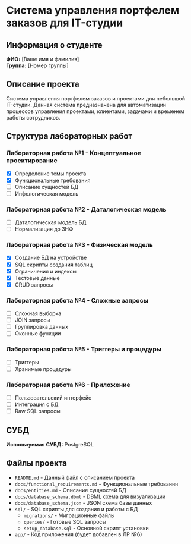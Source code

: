 # Система управления портфелем заказов для IT-студии

## Информация о студенте
**ФИО:** [Ваше имя и фамилия]  
**Группа:** [Номер группы]

## Описание проекта
Система управления портфелем заказов и проектами для небольшой IT-студии. Данная система предназначена для автоматизации процессов управления проектами, клиентами, задачами и временем работы сотрудников.

## Структура лабораторных работ

### Лабораторная работа №1 - Концептуальное проектирование
- [x] Определение темы проекта
- [x] Функциональные требования
- [ ] Описание сущностей БД
- [ ] Инфологическая модель

### Лабораторная работа №2 - Даталогическая модель
- [ ] Даталогическая модель БД
- [ ] Нормализация до 3НФ

### Лабораторная работа №3 - Физическая модель
- [x] Создание БД на устройстве
- [x] SQL скрипты создания таблиц
- [x] Ограничения и индексы
- [x] Тестовые данные
- [x] CRUD запросы

### Лабораторная работа №4 - Сложные запросы
- [ ] Сложная выборка
- [ ] JOIN запросы
- [ ] Группировка данных
- [ ] Оконные функции

### Лабораторная работа №5 - Триггеры и процедуры
- [ ] Триггеры
- [ ] Хранимые процедуры

### Лабораторная работа №6 - Приложение
- [ ] Пользовательский интерфейс
- [ ] Интеграция с БД
- [ ] Raw SQL запросы

## СУБД
**Используемая СУБД:** PostgreSQL

## Файлы проекта
- `README.md` - Данный файл с описанием проекта
- `docs/functional_requirements.md` - Функциональные требования
- `docs/entities.md` - Описание сущностей БД
- `docs/database_schema.dbml` - DBML схема для визуализации
- `docs/database_schema.json` - JSON схема базы данных
- `sql/` - SQL скрипты для создания и работы с БД
  - `migrations/` - Миграционные файлы
  - `queries/` - Готовые SQL запросы
  - `setup_database.sql` - Основной скрипт установки
- `app/` - Код приложения (будет добавлен в ЛР №6)
